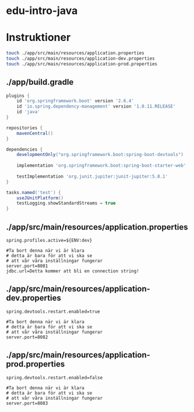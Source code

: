 # edu-intro-java

# Instruktioner

```bash
touch ./app/src/main/resources/application.properties
touch ./app/src/main/resources/application-dev.properties
touch ./app/src/main/resources/application-prod.properties
```

## ./app/build.gradle

```groovy
plugins {
    id 'org.springframework.boot' version '2.6.4'
    id 'io.spring.dependency-management' version '1.0.11.RELEASE'
    id 'java'
}

repositories {
    mavenCentral()
}

dependencies {
    developmentOnly("org.springframework.boot:spring-boot-devtools")
    
    implementation 'org.springframework.boot:spring-boot-starter-web'
    
    testImplementation 'org.junit.jupiter:junit-jupiter:5.8.1'
}

tasks.named('test') {
    useJUnitPlatform()
    testLogging.showStandardStreams = true
}
```

## ./app/src/main/resources/application.properties

```properties
spring.profiles.active=${ENV:dev}

#Ta bort denna när vi är klara
# detta är bara för att vi ska se
# att vår våra inställningar fungerar
server.port=8081
jdbc.url=Detta kommer att bli en connection string!
```

## ./app/src/main/resources/application-dev.properties

```properties
spring.devtools.restart.enabled=true

#Ta bort denna när vi är klara
# detta är bara för att vi ska se
# att vår våra inställningar fungerar
server.port=8082
```

## ./app/src/main/resources/application-prod.properties

```properties
spring.devtools.restart.enabled=false

#Ta bort denna när vi är klara
# detta är bara för att vi ska se
# att vår våra inställningar fungerar
server.port=8083
```
